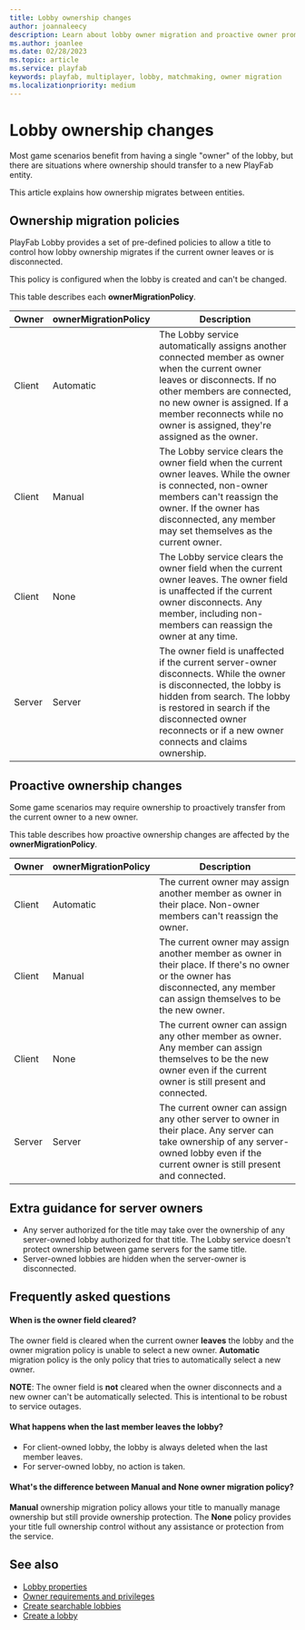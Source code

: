 ```yaml
---
title: Lobby ownership changes
author: joannaleecy
description: Learn about lobby owner migration and proactive owner promotion.
ms.author: joanlee
ms.date: 02/28/2023
ms.topic: article
ms.service: playfab
keywords: playfab, multiplayer, lobby, matchmaking, owner migration
ms.localizationpriority: medium
---
```


# Lobby ownership changes
 

Most game scenarios benefit from having a single "owner" of the lobby, but there are situations where ownership should transfer to a new PlayFab entity. 

This article explains how ownership migrates between entities.

## Ownership migration policies

PlayFab Lobby provides a set of pre-defined policies to allow a title to control how lobby ownership migrates if the current owner leaves or is disconnected.

This policy is configured when the lobby is created and can't be changed.

This table describes each __ownerMigrationPolicy__.

| Owner     | ownerMigrationPolicy | Description                         |
|-----------|----------------------|-------------------------------------|
| Client    | Automatic            | The Lobby service automatically assigns another connected member as owner when the current owner leaves or disconnects. If no other members are connected, no new owner is assigned. If a member reconnects while no owner is assigned, they're assigned as the owner. |
| Client    | Manual               | The Lobby service clears the owner field when the current owner leaves. While the owner is connected, non-owner members can't reassign the owner. If the owner has disconnected, any member may set themselves as the current owner. |
| Client    | None                 | The Lobby service clears the owner field when the current owner leaves. The owner field is unaffected if the current owner disconnects. Any member, including non-members can reassign the owner at any time. |
| Server    | Server               | The owner field is unaffected if the current server-owner disconnects. While the owner is disconnected, the lobby is hidden from search. The lobby is restored in search if the disconnected owner reconnects or if a new owner connects and claims ownership. |

## Proactive ownership changes

Some game scenarios may require ownership to proactively transfer from the current owner to a new owner.

This table describes how proactive ownership changes are affected by the __ownerMigrationPolicy__.

| Owner     | ownerMigrationPolicy | Description                         |
|-----------|----------------------|-------------------------------------|
| Client    | Automatic            | The current owner may assign another member as owner in their place. Non-owner members can't reassign the owner. |
| Client    | Manual               | The current owner may assign another member as owner in their place. If there's no owner or the owner has disconnected, any member can assign themselves to be the new owner. |
| Client    | None                 | The current owner can assign any other member as owner. Any member can assign themselves to be the new owner even if the current owner is still present and connected. |
| Server    | Server               | The current owner can assign any other server to owner in their place. Any server can take ownership of any server-owned lobby even if the current owner is still present and connected. |

## Extra guidance for server owners

* Any server authorized for the title may take over the ownership of any server-owned lobby authorized for that title. The Lobby service doesn't protect ownership between game servers for the same title.
* Server-owned lobbies are hidden when the server-owner is disconnected.

## Frequently asked questions

#### When is the owner field cleared?

The owner field is cleared when the current owner **leaves** the lobby and the owner migration policy is unable to select a new owner. __Automatic__ migration policy is the only policy that tries to automatically select a new owner.

**NOTE**: The owner field is **not** cleared when the owner disconnects and a new owner can't be automatically selected. This is intentional to be robust to service outages.

#### What happens when the last member leaves the lobby?

* For client-owned lobby, the lobby is always deleted when the last member leaves.
* For server-owned lobby, no action is taken.

#### What's the difference between __Manual__ and __None__ owner migration policy?

__Manual__ ownership migration policy allows your title to manually manage ownership but still provide ownership protection. The __None__ policy provides your title full ownership control without any assistance or protection from the service.

## See also

* [Lobby properties](lobby-properties.md)
* [Owner requirements and privileges](owner-requirements-and-privileges.md)
* [Create searchable lobbies](define-search-keywords.md)
* [Create a lobby](create-a-lobby.md)
